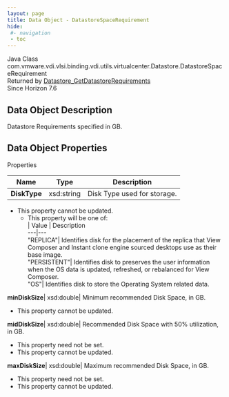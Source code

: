 ```yaml
---
layout: page
title: Data Object - DatastoreSpaceRequirement
hide:
 #- navigation
 - toc
---
```






Java Class
    com.vmware.vdi.vlsi.binding.vdi.utils.virtualcenter.Datastore.DatastoreSpaceRequirement  
Returned by
     [Datastore_GetDatastoreRequirements](vdi.utils.virtualcenter.Datastore.md#getDatastoreRequirements)  
Since 
    Horizon 7.6

## Data Object Description 

Datastore Requirements specified in GB. 

## Data Object Properties

Properties

Name |  Type |  Description   
---|---|---  
**DiskType**|  xsd:string|  Disk Type used for storage.   


* This property cannot be updated.
  * This property will be one of:  
|  Value |  Description   
---|---  
"REPLICA"| Identifies disk for the placement of the replica that View Composer and Instant clone engine sourced desktops use as their base image.  
"PERSISTENT"| Identifies disk to preserves the user information when the OS data is updated, refreshed, or rebalanced for View Composer.  
"OS"| Identifies disk to store the Operating System related data.  

  
**minDiskSize**|  xsd:double|  Minimum recommended Disk Space, in GB.   


* This property cannot be updated.

  
**midDiskSize**|  xsd:double|  Recommended Disk Space with 50% utilization, in GB.   


* This property need not be set.
* This property cannot be updated.

  
**maxDiskSize**|  xsd:double|  Maximum recommended Disk Space, in GB.   


* This property need not be set.
* This property cannot be updated.

  
  
  
   
  
  

